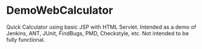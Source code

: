 # DemoWebCalculator
Quick Calculator using basic JSP with HTML Servlet. Intended as a demo of Jenkins, ANT, JUnit, FindBugs, PMD, Checkstyle, etc. Not intended to be fully functional.  
